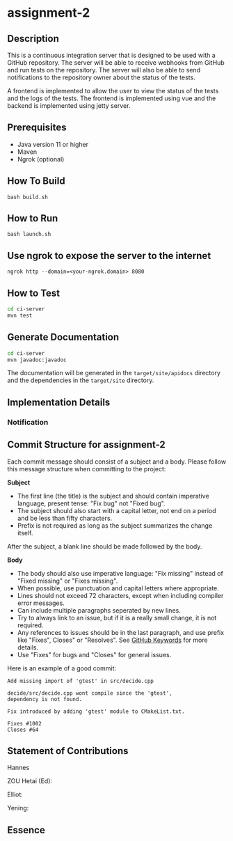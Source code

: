 # assignment-2

## Description

This is a continuous integration server that is designed to be used with a GitHub repository. The server will be able to receive webhooks from GitHub and run tests on the repository. The server will also be able to send notifications to the repository owner about the status of the tests.

A frontend is implemented to allow the user to view the status of the tests and the logs of the tests. The frontend is implemented using vue and the backend is implemented using jetty server.

## Prerequisites

* Java version 11 or higher
* Maven
* Ngrok (optional)

## How To Build

```
bash build.sh
```

## How to Run

```
bash launch.sh
```

## Use ngrok to expose the server to the internet

```
ngrok http --domain=<your-ngrok.domain> 8080
```

## How to Test

```bash
cd ci-server
mvn test
```

## Generate Documentation

```bash
cd ci-server
mvn javadoc:javadoc
```

The documentation will be generated in the `target/site/apidocs` directory and the dependencies in the `target/site` directory.

## Implementation Details

### Notification

## Commit Structure for assignment-2

Each commit message should consist of a subject and a body. Please follow this message structure when committing to the project:

**Subject**

* The first line (the title) is the subject and should contain imperative language, present tense: "Fix bug" not "Fixed bug".
* The subject should also start with a capital letter, not end on a period and be less than fifty characters.
* Prefix is not required as long as the subject summarizes the change itself.

After the subject, a blank line should be made followed by the body.

**Body**

* The body should also use imperative language: "Fix missing" instead of "Fixed missing" or "Fixes missing".
* When possible, use punctuation and capital letters where appropriate.
* Lines should not exceed 72 characters, except when including compiler error messages.
* Can include multiple paragraphs seperated by new lines.
* Try to always link to an issue, but if it is a really small change, it is not required.
* Any references to issues should be in the last paragraph, and use prefix like "Fixes", Closes" or "Resolves". See [GitHub Keywords](https://docs.github.com/en/issues/tracking-your-work-with-issues/linking-a-pull-request-to-an-issue) for more details.
* Use "Fixes" for bugs and "Closes" for general issues.

Here is an example of a good commit:

```
Add missing import of 'gtest' in src/decide.cpp

decide/src/decide.cpp wont compile since the 'gtest',
dependency is not found.

Fix introduced by adding 'gtest' module to CMakeList.txt.

Fixes #1002
Closes #64
```

## Statement of Contributions

Hannes

ZOU Hetai (Ed):

Elliot:

Yening:

## Essence

